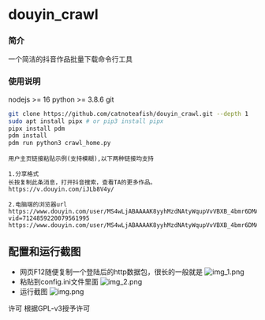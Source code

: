 # douyin_crawl

### 简介
一个简洁的抖音作品批量下载命令行工具

### 使用说明
nodejs >= 16
python >= 3.8.6
git

```bash
git clone https://github.com/catnoteafish/douyin_crawl.git --depth 1
sudo apt install pipx # or pip3 install pipx
pipx install pdm
pdm install
pdm run python3 crawl_home.py
```

```text
用户主页链接粘贴示例(支持模糊),以下两种链接均支持

1.分享格式
长按复制此条消息，打开抖音搜索，查看TA的更多作品。 https://v.douyin.com/iJLb8V4y/

2.电脑端的浏览器url
https://www.douyin.com/user/MS4wLjABAAAAK8yyhMzdNAtyWqupVvVBXB_4bmr6DMAZ0zpGn91qlJU?vid=7124859220079561995
https://www.douyin.com/user/MS4wLjABAAAAK8yyhMzdNAtyWqupVvVBXB_4bmr6DMAZ0zpGn91qlJU
```

## 配置和运行截图
* 网页F12随便复制一个登陆后的http数据包，很长的一般就是
![img_1.png](运行截图/img_1.png)
* 粘贴到config.ini文件里面
![img_2.png](运行截图/img_2.png)
* 运行截图
![img.png](运行截图/img.png)

许可 
根据GPL-v3授予许可
